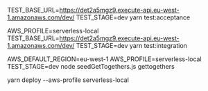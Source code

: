 TEST_BASE_URL=https://det2a5mgz9.execute-api.eu-west-1.amazonaws.com/dev/ TEST_STAGE=dev yarn test:acceptance

AWS_PROFILE=serverless-local TEST_BASE_URL=https://det2a5mgz9.execute-api.eu-west-1.amazonaws.com/dev/ TEST_STAGE=dev yarn test:integration

AWS_DEFAULT_REGION=eu-west-1 AWS_PROFILE=serverless-local TEST_STAGE=dev node seedGetTogethers.js gettogethers

yarn deploy --aws-profile serverless-local
